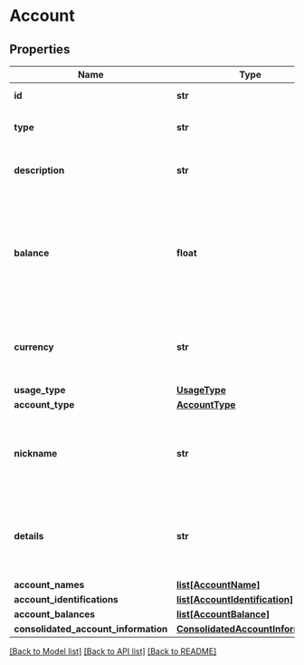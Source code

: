 # Account

## Properties
Name | Type | Description | Notes
------------ | ------------- | ------------- | -------------
**id** | **str** | Unique identifier of the account. | [optional] 
**type** | **str** | Specifies the type of account e.g. (BUSINESS_CURRENT). | [optional] 
**description** | **str** | Product name as defined by the financial institution for this account | [optional] 
**balance** | **float** | Main / headline balance for the account. &lt;br&gt;&lt;br&gt; Use of this field is recommended as fallback only. Instead, use of the typed balances (accountBalances) is recommended. | [optional] 
**currency** | **str** | Currency the bank account balance is denoted in. &lt;br&gt;&lt;br&gt; Specified as a 3-letter ISO 4217 currency code | [optional] 
**usage_type** | [**UsageType**](UsageType.md) |  | [optional] 
**account_type** | [**AccountType**](AccountType.md) |  | [optional] 
**nickname** | **str** | Nickname of the account that was provided by the account owner. &lt;br&gt;&lt;br&gt; May be used to aid identification of the account. | [optional] 
**details** | **str** | Supplementary specifications that might be provided by the Bank. These provide further characteristics about the account. | [optional] 
**account_names** | [**list[AccountName]**](AccountName.md) |  | [optional] 
**account_identifications** | [**list[AccountIdentification]**](AccountIdentification.md) |  | [optional] 
**account_balances** | [**list[AccountBalance]**](AccountBalance.md) |  | [optional] 
**consolidated_account_information** | [**ConsolidatedAccountInformation**](ConsolidatedAccountInformation.md) |  | [optional] 

[[Back to Model list]](../README.md#documentation-for-models) [[Back to API list]](../README.md#documentation-for-api-endpoints) [[Back to README]](../README.md)


